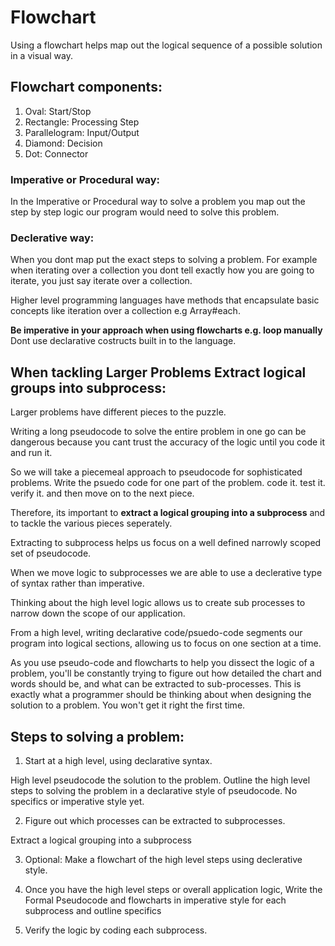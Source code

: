 # Flowchart

Using a flowchart helps map out the logical sequence of a possible solution in a visual way.

## Flowchart components:

1. Oval: Start/Stop
2. Rectangle: Processing Step
3. Parallelogram: Input/Output
4. Diamond: Decision
5. Dot: Connector

### Imperative or Procedural way:

In the Imperative or Procedural way to solve a problem you map out the step by step logic our program would need to solve this problem.

### Declerative way:

When you dont map put the exact steps to solving a problem. For example when iterating over a collection you dont tell exactly how you are going to iterate, you just say iterate over a collection.

Higher level programming languages have methods that encapsulate basic concepts like iteration over a collection e.g Array#each.

**Be imperative in your approach when using flowcharts e.g. loop manually** Dont use declarative costructs built in to the language.

## When tackling Larger Problems Extract logical groups into subprocess:

Larger problems have different pieces to the puzzle.

Writing a long pseudocode to solve the entire problem in one go can be dangerous because you cant trust the accuracy of the logic until you code it and run it. 

So we will take a piecemeal approach to pseudocode for sophisticated problems. Write the psuedo code for one part of the problem. code it. test it. verify it. and then move on to the next piece.

Therefore, its important to **extract a logical grouping into a subprocess** and to tackle the various pieces seperately.

Extracting to subprocess helps us focus on a well defined narrowly scoped set of pseudocode.

When we move logic to subprocesses we are able to use a declerative type of syntax rather than imperative. 

Thinking about the high level logic allows us to create sub processes to narrow down the scope of our application.

From a high level, writing declarative code/psuedo-code segments our program into logical sections, allowing us to focus on one section at a time. 

As you use pseudo-code and flowcharts to help you dissect the logic of a problem, you'll be constantly trying to figure out how detailed the chart and words should be, and what can be extracted to sub-processes. This is exactly what a programmer should be thinking about when designing the solution to a problem. You won't get it right the first time.

## Steps to solving a problem:

1. Start at a high level, using declarative syntax.

  High level pseudocode the solution to the problem. Outline the high level steps to solving the problem in a declarative style of pseudocode. No specifics or imperative style yet.

2. Figure out which processes can be extracted to subprocesses.

  Extract a logical grouping into a subprocess

3. Optional: Make a flowchart of the high level steps using declerative style.

4. Once you have the high level steps or overall application logic, Write the Formal Pseudocode and flowcharts in imperative style for each subprocess and outline specifics

5. Verify the logic by coding each subprocess.
